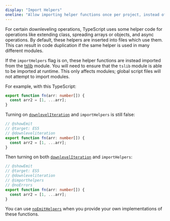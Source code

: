 ```yaml
---
display: "Import Helpers"
oneline: "Allow importing helper functions once per project, instead of including them per-file"
---
```


For certain downleveling operations, TypeScript uses some helper code for operations like extending class, spreading arrays or objects, and async operations.
By default, these helpers are inserted into files which use them.
This can result in code duplication if the same helper is used in many different modules.

If the `importHelpers` flag is on, these helper functions are instead imported from the [tslib](https://www.npmjs.com/package/tslib) module.
You will need to ensure that the `tslib` module is able to be imported at runtime.
This only affects modules; global script files will not attempt to import modules.

For example, with this TypeScript:

```ts
export function fn(arr: number[]) {
  const arr2 = [1, ...arr];
}
```

Turning on [`downlevelIteration`](#downlevelIteration) and `importHelpers` is still false:

```ts twoslash
// @showEmit
// @target: ES5
// @downleveliteration
export function fn(arr: number[]) {
  const arr2 = [1, ...arr];
}
```

Then turning on both [`downlevelIteration`](#downlevelIteration) and `importHelpers`:

```ts twoslasher
// @showEmit
// @target: ES5
// @downleveliteration
// @importhelpers
// @noErrors
export function fn(arr: number[]) {
  const arr2 = [1, ...arr];
}
```

You can use [`noEmitHelpers`](#noEmitHelpers) when you provide your own implementations of these functions.
